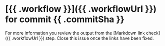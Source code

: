 # [{{ .workflow }}]({{ .workflowUrl }}) for commit {{ .commitSha }}

For more information you review the output from the [Markdown link check]({{ .workflowUrl }}) step.
Close this issue once the links have been fixed.
